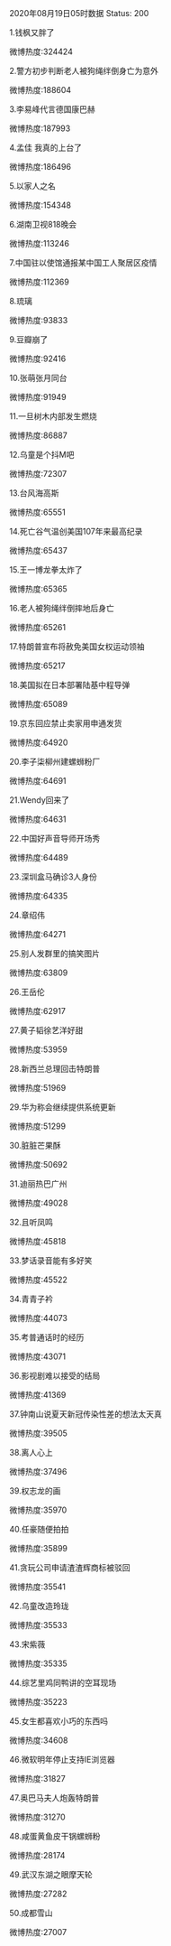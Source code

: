 2020年08月19日05时数据
Status: 200

1.钱枫又胖了

微博热度:324424

2.警方初步判断老人被狗绳绊倒身亡为意外

微博热度:188604

3.李易峰代言德国康巴赫

微博热度:187993

4.孟佳 我真的上台了

微博热度:186496

5.以家人之名

微博热度:154348

6.湖南卫视818晚会

微博热度:113246

7.中国驻以使馆通报某中国工人聚居区疫情

微博热度:112369

8.琉璃

微博热度:93833

9.豆瓣崩了

微博热度:92416

10.张萌张月同台

微博热度:91949

11.一旦树木内部发生燃烧

微博热度:86887

12.乌童是个抖M吧

微博热度:72307

13.台风海高斯

微博热度:65551

14.死亡谷气温创美国107年来最高纪录

微博热度:65437

15.王一博龙拳太炸了

微博热度:65365

16.老人被狗绳绊倒摔地后身亡

微博热度:65261

17.特朗普宣布将赦免美国女权运动领袖

微博热度:65217

18.美国拟在日本部署陆基中程导弹

微博热度:65089

19.京东回应禁止卖家用申通发货

微博热度:64920

20.李子柒柳州建螺蛳粉厂

微博热度:64691

21.Wendy回来了

微博热度:64631

22.中国好声音导师开场秀

微博热度:64489

23.深圳盒马确诊3人身份

微博热度:64335

24.章绍伟

微博热度:64271

25.别人发群里的搞笑图片

微博热度:63809

26.王岳伦

微博热度:62917

27.黄子韬徐艺洋好甜

微博热度:53959

28.新西兰总理回击特朗普

微博热度:51969

29.华为称会继续提供系统更新

微博热度:51299

30.脏脏芒果酥

微博热度:50692

31.迪丽热巴广州

微博热度:49028

32.且听凤鸣

微博热度:45818

33.梦话录音能有多好笑

微博热度:45522

34.青青子衿

微博热度:44073

35.考普通话时的经历

微博热度:43071

36.影视剧难以接受的结局

微博热度:41369

37.钟南山说夏天新冠传染性差的想法太天真

微博热度:39505

38.离人心上

微博热度:37496

39.权志龙的画

微博热度:35970

40.任豪随便拍拍

微博热度:35899

41.贪玩公司申请渣渣辉商标被驳回

微博热度:35541

42.乌童改造玲珑

微博热度:35533

43.宋紫薇

微博热度:35335

44.综艺里鸡同鸭讲的空耳现场

微博热度:35223

45.女生都喜欢小巧的东西吗

微博热度:34608

46.微软明年停止支持IE浏览器

微博热度:31827

47.奥巴马夫人炮轰特朗普

微博热度:31270

48.咸蛋黄鱼皮干锅螺蛳粉

微博热度:28174

49.武汉东湖之眼摩天轮

微博热度:27282

50.成都雪山

微博热度:27007

